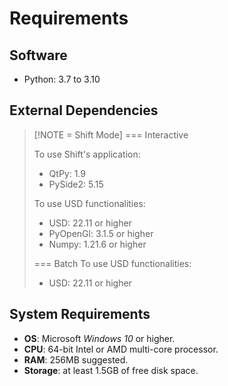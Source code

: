 # Requirements

## Software

- Python: 3.7 to 3.10

## External Dependencies

> [!NOTE = Shift Mode]
> === Interactive
> 
> To use Shift's application:
>
> - QtPy: 1.9
> - PySide2: 5.15
>
> To use USD functionalities:
>
> - USD: 22.11 or higher
> - PyOpenGl: 3.1.5 or higher
> - Numpy: 1.21.6 or higher
>
>  === Batch
> To use USD functionalities:
>
> - USD: 22.11 or higher
> 

## System Requirements

- **OS**: Microsoft *Windows 10* or higher.
- **CPU**: 64-bit Intel or AMD multi-core processor.
- **RAM**: 256MB suggested.
- **Storage**: at least 1.5GB of free disk space.
